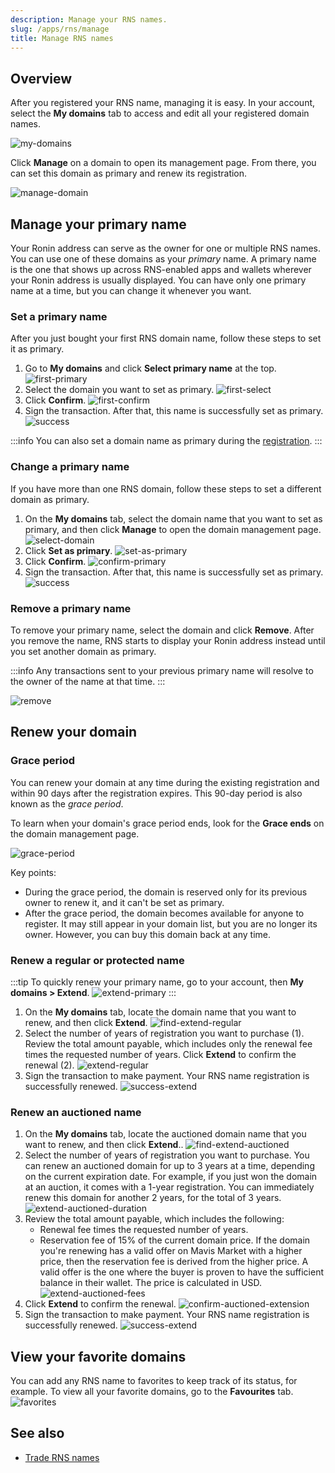 ```yaml
---
description: Manage your RNS names.
slug: /apps/rns/manage
title: Manage RNS names
---
```


## Overview

After you registered your RNS name, managing it is easy. In your account, select the **My domains** tab to access and edit all your registered domain names.

![my-domains](assets/manage/my-domains.png)

Click **Manage** on a domain to open its management page. From there, you can set this domain as primary and renew its registration.

![manage-domain](assets/manage/manage-domain.png)

## Manage your primary name

Your Ronin address can serve as the owner for one or multiple RNS names. You can use one of these domains as your *primary* name. A primary name is the one that shows up across RNS-enabled apps and wallets wherever your Ronin address is usually displayed. You can have only one primary name at a time, but you can change it whenever you want.

### Set a primary name

After you just bought your first RNS domain name, follow these steps to set it as primary.

1. Go to **My domains** and click **Select primary name** at the top.
![first-primary](assets/manage/first-primary.png)
1. Select the domain you want to set as primary.
![first-select](assets/manage/first-select.png)
1. Click **Confirm**.
![first-confirm](assets/manage/confirm-primary.png)
1. Sign the transaction. After that, this name is successfully set as primary.
![success](assets/manage/success-set-as-primary.png)

:::info
You can also set a domain name as primary during the [registration](./guides/register/regular.md).
:::

### Change a primary name

If you have more than one RNS domain, follow these steps to set a different domain as primary.

1. On the **My domains** tab, select the domain name that you want to set as primary, and then click **Manage** to open the domain management page.
![select-domain](assets/manage/select-domain.png)
1. Click **Set as primary**.
![set-as-primary](assets/manage/set-as-primary.png)
1. Click **Confirm**.
![confirm-primary](assets/manage/confirm-primary.png)
1. Sign the transaction. After that, this name is successfully set as primary.
![success](assets/manage/success-set-as-primary.png)

### Remove a primary name

To remove your primary name, select the domain and click **Remove**. After you remove the name, RNS starts to display your Ronin address instead until you set another domain as primary.

:::info
Any transactions sent to your previous primary name will resolve to the owner of the name at that time.
:::

![remove](assets/manage/remove-primary.png)

## Renew your domain

### Grace period

You can renew your domain at any time during the existing registration and within 90 days after the registration expires. This 90-day period is also known as the *grace period*.

To learn when your domain's grace period ends, look for the **Grace ends** on the domain management page.

![grace-period](assets/manage/grace-period.png)

Key points:

* During the grace period, the domain is reserved only for its previous owner to renew it, and it can't be set as primary.
* After the grace period, the domain becomes available for anyone to register. It may still appear in your domain list, but you are no longer its owner. However, you can buy this domain back at any time.

### Renew a regular or protected name

:::tip
To quickly renew your primary name, go to your account, then **My domains > Extend**.
![extend-primary](assets/manage/extend-primary.png)
:::

1. On the **My domains** tab, locate the domain name that you want to renew, and then click **Extend**.
![find-extend-regular](assets/manage/find-extend-regular.png)
1. Select the number of years of registration you want to purchase (1). Review the total amount payable, which includes only the renewal fee times the requested number of years. Click **Extend** to confirm the renewal (2).
![extend-regular](assets/manage/extend-regular.png)
1. Sign the transaction to make payment. Your RNS name registration is successfully renewed.
![success-extend](assets/manage/success-extend.png)

### Renew an auctioned name

1. On the **My domains** tab, locate the auctioned domain name that you want to renew, and then click **Extend**..
![find-extend-auctioned](assets/manage/find-extend-auctioned.png)
1. Select the number of years of registration you want to purchase. You can renew an auctioned domain for up to 3 years at a time, depending on the current expiration date. For example, if you just won the domain at an auction, it comes with a 1-year registration. You can immediately renew this domain for another 2 years, for the total of 3 years.
![extend-auctioned-duration](assets/manage/extend-auctioned-duration.png)
1. Review the total amount payable, which includes the following:
   * Renewal fee times the requested number of years.
   * Reservation fee of 15% of the current domain price. If the domain you're renewing has a valid offer on Mavis Market with a higher price, then the reservation fee is derived from the higher price. A valid offer is the one where the buyer is proven to have the sufficient balance in their wallet. The price is calculated in USD.
![extend-auctioned-fees](assets/manage/extend-auctioned-fees.png)
1. Click **Extend** to confirm the renewal.
![confirm-auctioned-extension](assets/manage/confirm-extend-auctioned.png)
1. Sign the transaction to make payment. Your RNS name registration is successfully renewed.
![success-extend](assets/manage/success-extend.png)

## View your favorite domains

You can add any RNS name to favorites to keep track of its status, for example. To view all your favorite domains, go to the **Favourites** tab.
![favorites](assets/manage/favorites.png)

## See also

* [Trade RNS names](./trade.mdx)

